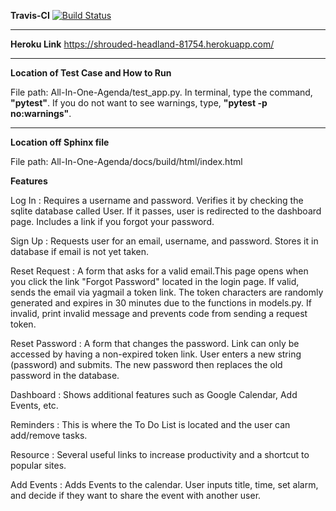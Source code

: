 **Travis-CI**
[![Build Status](https://travis-ci.org/danieltran67/All-In-One-Agenda.svg?branch=master)](https://travis-ci.org/danieltran67/All-In-One-Agenda)

------------------------------------------------------------------------------------------
**Heroku Link**
https://shrouded-headland-81754.herokuapp.com/


------------------------------------------------------------------------------------------

**Location of Test Case and How to Run**

File path: All-In-One-Agenda/test_app.py.
In terminal, type the command, **"pytest"**. If you do not want to see warnings, type, **"pytest -p no:warnings"**.

-------------------------------------------------------------------------------------------
**Location off Sphinx file**

File path: All-In-One-Agenda/docs/build/html/index.html

**Features**


Log In :
   Requires a username and password. Verifies it by checking the sqlite database called User.
   If it passes, user is redirected to the dashboard page.
   Includes a link if you forgot your password.

Sign Up :
   Requests user for an email, username, and password. Stores it in database if email is not yet taken.

Reset Request :
    A form that asks for a valid email.This page opens when you click the link
    "Forgot Password" located in the login page.
    If valid, sends the email via yagmail a token link. The token characters are randomly generated and expires in
   30 minutes due to the functions in models.py.
   If invalid, print invalid message and prevents code from sending a request token.

Reset Password :
    A form that changes the password. Link can only be accessed by having a non-expired token link.
   User enters a new string (password) and submits. The new password then replaces
   the old password in the database.

Dashboard :
   Shows additional features such as Google Calendar, Add Events, etc.

Reminders :
   This is where the To Do List is located and the user can add/remove tasks.

Resource :
   Several useful links to increase productivity and a shortcut to popular sites.

Add Events :
   Adds Events to the calendar. User inputs title, time, set alarm, and decide if they want
   to share the event with another user.


